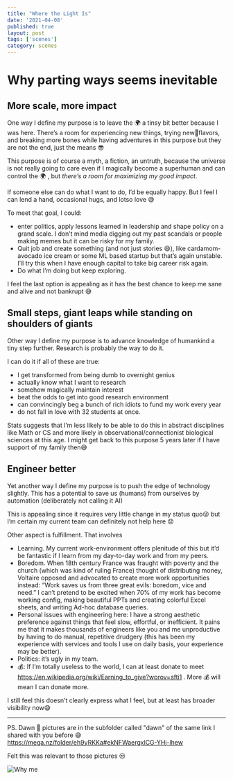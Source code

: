 ```yaml
---
title: "Where the Light Is"
date: '2021-04-08'
published: true
layout: post
tags: ['scenes']
category: scenes
---
```


# Why parting ways seems inevitable

## More scale, more impact

One way I define my purpose is to leave the 🌍 a tinsy bit better because I was here. There’s a room for experiencing new things, trying new🍦flavors, and breaking more bones while having adventures in this purpose but they are not the end, just the means 😎

This purpose is of course a myth, a fiction, an untruth, because the universe is not really going to care even if I magically become a superhuman and can control the 🌍 , but *there’s a room for maximizing my good impact*.

If someone else can do what I want to do, I’d be equally happy. But I feel I can lend a hand, occasional hugs, and lotso love 😅

To meet that goal, I could:

- enter politics, apply lessons learned in leadership and shape policy on a grand scale. I don’t mind media digging out my past scandals or people making memes but it can be risky for my family.
- Quit job and create something (and not just stories 😄), like cardamom-avocado ice cream or some ML based startup but that’s again unstable. I’ll try this when I have enough capital to take big career risk again.
- Do what I’m doing but keep exploring.

I feel the last option is appealing as it has the best chance to keep me sane and alive and not bankrupt 😅

## Small steps, giant leaps while standing on shoulders of giants

Other way I define my purpose is to advance knowledge of humankind a tiny step further. Research is probably the way to do it.

I can do it if all of these are true:

- I get transformed from being dumb to overnight genius
- actually know what I want to research
- somehow magically maintain interest
- beat the odds to get into good research environment
- can convincingly beg a bunch of rich idiots to fund my work every year
- do not fall in love with 32 students at once.

Stats suggests that I’m less likely to be able to do this in abstract disciplines like Math or CS and more likely in observational/connectionist biological sciences at this age.
I might get back to this purpose 5 years later if I have support of my family then😅

## Engineer better

Yet another way I define my purpose is to push the edge of technology slightly. This has a potential to save us (humans) from ourselves by automation (deliberately not calling it AI)

This is appealing since it requires very little change in my status quo😜 but I’m certain my current team can definitely not help here 😞

Other aspect is fulfillment. That involves
- Learning. My current work-environment offers plenitude of this but it’d be fantastic if I learn from my day-to-day work and from my peers.
- Boredom. When 18th century France was fraught with poverty and the church (which was kind of ruling France) thought of distributing money, Voltaire opposed and advocated to create more work opportunities instead: “Work saves us from three great evils: boredom, vice and need.” I can’t pretend to be excited when 70% of my work has become working config, making beautiful PPTs and creating colorful Excel sheets, and writing Ad-hoc database queries.
- Personal issues with engineering here: I have a strong aesthetic preference against things that feel slow, effortful, or inefficient. It pains me that it makes thousands of engineers like you and me unproductive by having to do manual, repetitive drudgery (this has been my experience with services and tools I use on daily basis, your experience may be better).
- Politics: it’s ugly in my team.
- 💰: If I’m totally useless to the world, I can at least donate to meet https://en.wikipedia.org/wiki/Earning_to_give?wprov=sfti1 . More 💰 will mean I can donate more.

I still feel this doesn’t clearly express what I feel, but at least has broader visibility now😅

---

PS. Dawn 🌸 pictures are in the subfolder called "dawn" of the same link I shared with you before 😅
https://mega.nz/folder/eh9yRKKa#ekNFWaergxlCG-YHj-lhew

Felt this was relevant to those pictures 😒

![Why me](https://pics.me.me/how-my-friends-take-pictures-of-me-vs-how-i-13812361.png "Why me")